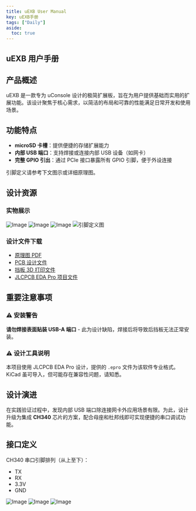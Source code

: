```yaml
---
title: uEXB User Manual
key: uEXB手册
tags: ["Daily"]
aside:
  toc: true
---
```


## uEXB 用户手册 <!--more-->

## 产品概述

uEXB 是一款专为 uConsole 设计的极简扩展板，旨在为用户提供基础而实用的扩展功能。该设计聚焦于核心需求，以简洁的布局和可靠的性能满足日常开发和使用场景。

## 功能特点

- **microSD 卡槽**：提供便捷的存储扩展能力
- **内部 USB 端口**：支持焊接或连接内部 USB 设备（如网卡）
- **完整 GPIO 引出**：通过 PCIe 接口暴露所有 GPIO 引脚，便于外设连接

引脚定义请参考下文图示或详细原理图。

## 设计资源

### 实物展示

![Image](/assets/images/Daily/1750238571174.jpg)
![Image](/assets/images/Daily/1750238571165.jpg)
![Image](/assets/images/Daily/1750238571153.jpg)
![引脚定义图](/assets/images/Daily/Pin.png)

### 设计文件下载

- [原理图 PDF](https://zuckertech-my.sharepoint.com/:b:/g/personal/jex_zuckertech_onmicrosoft_com/EVJDwq9mwLtNhdYoppQP-CcBrH-DjFehJYg1D4f8xCuuDA?e=yyxLt9)
- [PCB 设计文件](https://zuckertech-my.sharepoint.com/:b:/g/personal/jex_zuckertech_onmicrosoft_com/Ec30yPvkZBNCnheWx_Hrv-gBCu7dkbVaAj1221-NRxiOtA?e=El8VwG)
- [挡板 3D 打印文件](https://zuckertech-my.sharepoint.com/:u:/g/personal/jex_zuckertech_onmicrosoft_com/EQ-5RdpjrUNFlvqaqL1f8GkBTIL0pqDSfx_Wov8Sk3Lisw?e=nBWA0A)
- [JLCPCB EDA Pro 项目文件](https://zuckertech-my.sharepoint.com/:u:/g/personal/jex_zuckertech_onmicrosoft_com/EbH7m7IfTUFGr_E4QL76oakBsWZ2EQ88amA6F7o8TmWdHQ?e=jzySKH)

## 重要注意事项

### ⚠️ 安装警告

**请勿焊接表面贴装 USB-A 端口** - 此为设计缺陷，焊接后将导致后挡板无法正常安装。

### ⚠️ 设计工具说明

本项目使用 JLCPCB EDA Pro 设计，提供的 `.epro` 文件为该软件专业格式。KiCad 虽可导入，但可能存在兼容性问题，请知悉。

## 设计演进

在实践验证过程中，发现内部 USB 端口除连接网卡外应用场景有限。为此，设计升级为集成 **CH340** 芯片的方案，配合母座和杜邦线即可实现便捷的串口调试功能。

## 接口定义

CH340 串口引脚排列（从上至下）：

- TX
- RX
- 3.3V
- GND

![Image](/assets/images/Daily/20250917181950_10_79.jpg)
![Image](/assets/images/Daily/20250917181958_11_79.jpg)
![Image](/assets/images/Daily/20250917182003_12_79.jpg)
